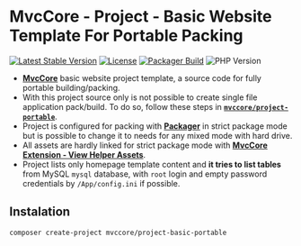 # MvcCore - Project - Basic Website Template For Portable Packing

[![Latest Stable Version](https://img.shields.io/badge/Stable-v5.2.1-brightgreen.svg?style=plastic)](https://github.com/mvccore/project-basic-portable/releases)
[![License](https://img.shields.io/badge/License-BSD%203-brightgreen.svg?style=plastic)](https://mvccore.github.io/docs/mvccore/5.0.0/LICENSE.md)
[![Packager Build](https://img.shields.io/badge/Packager%20Build-passing-brightgreen.svg?style=plastic)](https://github.com/mvccore/packager)
![PHP Version](https://img.shields.io/badge/PHP->=5.4-brightgreen.svg?style=plastic)

- [**MvcCore**](https://github.com/mvccore/mvccore) basic website project template, a source code for fully portable building/packing.
- With this project source only is not possible to create single file application pack/build. To do so, follow these steps in [**`mvccore/project-portable`**](https://github.com/mvccore/project-portable#user-content-instalation).
- Project is configured for packing with [**Packager**](https://github.com/mvccore/packager) in strict package mode but is possible to change it to needs for any mixed mode with hard drive.
- All assets are hardly linked for strict package mode with [**MvcCore Extension - View Helper Assets**](https://github.com/mvccore/ext-view-helper-assets).
- Project lists only homepage template content and **it tries to list tables** from MySQL `mysql` database, with `root` login and empty password credentials by `/App/config.ini` if possible.

## Instalation
```shell
composer create-project mvccore/project-basic-portable
```

